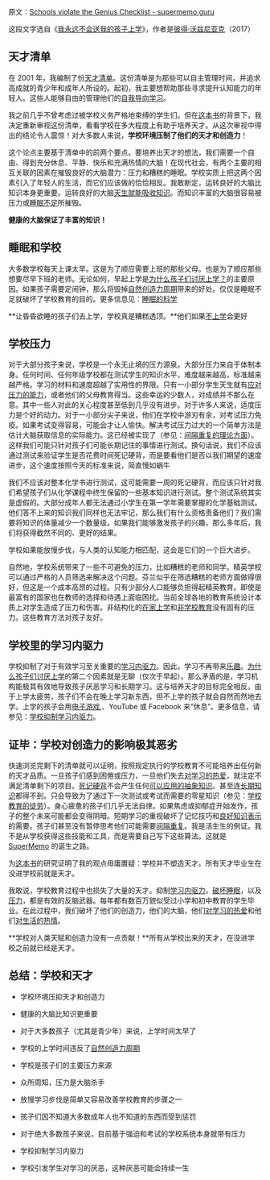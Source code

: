 原文：[Schools violate the Genius Checklist - supermemo.guru](https://supermemo.guru/wiki/Schools_violate_the_Genius_Checklist)

这段文字选自《[我永远不会送我的孩子上学](https://supermemo.guru/wiki/Problem_of_Schooling)》，作者是[彼得·沃兹尼亚克](https://supermemo.guru/wiki/Piotr_Wozniak)（2017）

## 天才清单

在 2001 年，我编制了份[天才清单](https://supermemo.guru/wiki/Genius_Checklist)。这份清单是为那些可以自主管理时间，并追求高成就的青少年和成年人所设的。起初，我主要想帮助那些寻求提升认知能力的年轻人。这些人能够自由的管理他们的[自我导向学习](https://supermemo.guru/wiki/Self-directed_learning)。

我之前几乎不曾考虑过被学校义务严格地束缚的学生们。但在[这本书](https://supermemo.guru/wiki/Problem_of_schooling)的背景下，我决定重新审视这份清单，看看学校在多大程度上有助于培养天才。从这次审视中得出的结论令人震惊！对大多数人来说，**学校环境压制了他们的天才和创造力**！

这个论点主要基于清单中的前两个要点。要培养出天才的想法，我们需要一个自由、得到充分休息、平静、快乐和充满热情的大脑！在现代社会，有两个主要的相互关联的因素在摧毁良好的大脑潜力：压力和糟糕的睡眠。学校实质上把这两个因素引入了年轻人的生活，而它们应该做的恰恰相反。我敢断定，运转良好的大脑比知识本身更重要。运转良好的大脑[天生就能吸收知识](https://supermemo.guru/wiki/Learn_drive)。而知识丰富的大脑很容易被压力或[睡眠不足](https://supermemo.guru/wiki/Sleep_deprivation)所摧毁。

**健康的大脑保证了丰富的知识！**

## 睡眠和学校

大多数学校每天上课太早。这是为了顺应需要上班的那些父母。也是为了顺应那些想要尽早下班的老师。无论如何，早起上学是[为什么孩子们讨厌上学？](https://supermemo.guru/wiki/Why_kids_hate_school%3F)的主要原因。如果孩子需要定闹钟，那么将毁掉[自然创造力周期](https://supermemo.guru/wiki/Natural_creativity_cycle)带来的好处。仅仅是睡眠不足就破坏了学校教育的目的。更多信息见：[睡眠的科学](https://supermemo.guru/wiki/Science_of_sleep) 

**让昏昏欲睡的孩子们去上学，学校真是糟糕透顶。**他们如果[不上学](https://supermemo.guru/wiki/Unschooling)会更好

## 学校压力

对于大部分孩子来说，学校是一个永无止境的压力源泉。大部分压力来自于体制本身。任何时间、任何年级学校都在测试学生的知识水平，难度越来越高，标准越来越严格。学习的材料和速度超越了实用性的界限。只有一小部分学生天生就有[应对压力的能力](https://supermemo.guru/wiki/Stress_resilience)，或者他们的父母教育得当。这些幸运的少数人，对成绩并不那么在意。其中一些人对此的关心程度甚至低到几乎没有进步。对于许多人来说，适度压力是个好的动力。对于一小部分尖子来说，他们在学校中游刃有余，对考试压力免疫。如果考试变得容易，可能会才让人愉快。解决考试压力过大的一个简单方法是估计大脑获取信息的实际能力。这已经被实现了（参见：[间隔重复的理论方面](http://www.super-memory.com/articles/theory.htm)）。这样我们可能只针对孩子们可能长期记住的事情进行测试。换句话说，我们不应该通过测试来验证学生是否花费时间死记硬背，而是要看他们是否以我们期望的速度进步，这个速度按照今天的标准来说，简直慢如蜗牛

我们不应该对整本化学书进行测试，这可能需要一周的死记硬背，而应该只针对我们希望孩子们从化学课程中终生保留的一些基本知识进行测试。整个测试系统其实是虚假的。大部分成年人都无法通过小学生在第一学年需要掌握的化学基础测试。他们答不上来的知识我们同样也无法牢记，那么我们有什么资格责备他们？我们需要将知识的体量减少一个数量级。如果我们能够激发孩子的兴趣，那么多年后，我们将获得截然不同的、更好的结果。

学校如果能放慢步伐，与人类的认知能力相匹配，这会是它们的一个巨大进步。

自然地，学校系统带来了一些不可避免的压力，比如糟糕的老师和同学。精英学校可以通过严格的人员筛选来解决这个问题。芬兰似乎在筛选糟糕的老师方面做得很好，但这是一个成本高昂的过程。只有少部分人口能够负担得起精英教育。即使是最富有的国家也在教师的选择和待遇上面临困扰。当前全球各地的教育系统设计本质上对学生造成了压力和伤害。非结构化的[在家上学](https://supermemo.guru/wiki/Homeschooling)和[非学校教育](https://supermemo.guru/wiki/Unschooling)没有固有的压力。这些教育方法对孩子友好。

## 学校里的学习内驱力

学校抑制了对于有效学习至关重要的[学习内驱力](https://supermemo.guru/wiki/Learn_drive)。因此，学习不再带来[乐趣](https://supermemo.guru/wiki/Pleasure_of_learning)。[为什么孩子们讨厌上学](https://supermemo.guru/wiki/Why_kids_hate_school%3F)的第二个因素就是无聊（仅次于早起）。那么矛盾的是，学习机构能极其有效地导致孩子厌恶学习和长期学习。这与培养天才的目标完全相反。由于上学太疲劳，孩子们不会在晚上学习新东西，但不上学的孩子就会自然而然地去学。上学的孩子会用[电子游戏](https://supermemo.guru/wiki/Videogames),、YouTube 或 Facebook 来“休息”。更多信息，请参见：[学校抑制学习内驱力](https://supermemo.guru/wiki/Schools_suppress_the_learn_drive)。

## 证毕：学校对创造力的影响极其恶劣

快速浏览完剩下的清单就可以证明，按照规定执行的学校教育不可能培养出任何新的天才品质。一旦孩子们感到困倦或压力，一旦他们失去[对学习的热爱](https://supermemo.guru/wiki/Pleasure_of_learning)，就注定不满足清单剩下的项目。[死记硬背](https://supermemo.guru/wiki/Cramming)不会产生任何[可以应用的抽象知识](https://supermemo.guru/wiki/Coherence)。甚至连[长期知识](https://supermemo.guru/wiki/Stability)都得不到。只会导致为了通过下一次测试或考试而需要的零星知识（参见：[学校教育的徒劳](https://supermemo.guru/wiki/Futility_of_schooling)）。身心疲惫的孩子们几乎无法自律。如果焦虑或抑郁症开始发作，孩子的整个未来可能都会变得阴暗。短期学习的重视破坏了记忆技巧和[良好知识表示](https://supermemo.guru/wiki/20_rules)的需要。孩子们甚至没有暂停思考他们可能需要[间隔重复](https://supermemo.guru/wiki/Spaced_repetition)。我是活生生的例证。我不是从学校获得这些技能和工具，而是需要自己写下这些算法。这就是 [SuperMemo](https://supermemo.guru/wiki/SuperMemo) 的诞生之路。

为[这本书](https://supermemo.guru/wiki/Problem_of_schooling)的研究证明了我的观点毋庸置疑：学校并不塑造天才。所有天才毕业生在没进学校前就是天才。

我敢说，学校教育过程中也损失了大量的天才。抑制[学习内驱力](https://supermemo.guru/wiki/Learn_drive)，[破坏睡眠](https://supermemo.guru/wiki/Sleep_deprivation)，以及[压力](https://supermemo.guru/wiki/Stress_resilience)，都是有效的反脑武器。每年都有数百万貌似受过小学和初中教育的学生毕业。在此过程中，我们破坏了他们的创造力，他们的大脑，他们[对学习的热爱](https://supermemo.guru/wiki/Pleasure_of_learning)和他们[对生活的热情](https://supermemo.guru/wiki/How_school_can_ruin_a_life)。

**学校对人类天赋和创造力没有一点贡献！**所有从学校出来的天才，在没进学校之前就已经是天才。

## 总结：学校和天才

- 学校环境压抑天才和创造力

- 健康的大脑比知识更重要

- 对于大多数孩子（尤其是青少年）来说，上学时间太早了

- 学校的上学时间违反了[自然创造力周期](https://supermemo.guru/wiki/Natural_creativity_cycle)

- 学校是孩子们的主要压力来源

- 众所周知，压力是大脑杀手

- 放慢学习步伐是简单又容易改善学校教育的步骤之一

- 孩子们因不知道大多数成年人也不知道的东西而受到惩罚

- 对于绝大多数孩子来说，目前基于强迫和考试的学校系统本身就带有压力

- 学校抑制学习内驱力

- 学校引发学生对学习的厌恶，这种厌恶可能会持续一生